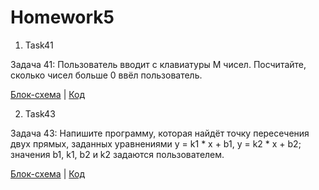 # Homework5

1. Task41

Задача 41: Пользователь вводит с клавиатуры M чисел. 
Посчитайте, сколько чисел больше 0 ввёл пользователь.

[Блок-схема](Task41/diagram.drawio.png) | [Код](Task41/Program.cs) 

2. Task43

Задача 43: Напишите программу, которая найдёт точку пересечения двух прямых, 
заданных уравнениями y = k1 * x + b1, y = k2 * x + b2; значения b1, k1, b2 и k2 задаются пользователем.

[Блок-схема](Task43/diagram.drawio.png) | [Код](Task43/Program.cs) 




